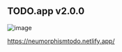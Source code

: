 ## TODO.app v2.0.0

![image](https://user-images.githubusercontent.com/53814275/156621181-be8131ea-8a31-46a5-a67c-781bb76999a2.png)

https://neumorphismtodo.netlify.app/